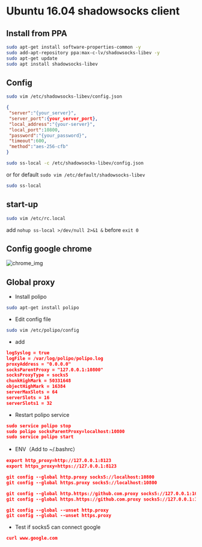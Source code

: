 # Ubuntu 16.04 shadowsocks client

## Install from PPA

```bash
sudo apt-get install software-properties-common -y
sudo add-apt-repository ppa:max-c-lv/shadowsocks-libev -y
sudo apt-get update
sudo apt install shadowsocks-libev
```

## Config

```bash
sudo vim /etc/shadowsocks-libev/config.json
```

```json
{
 "server":"{your_server}",
 "server_port":{your_server_port},
 "local_address":"{your-server}",
 "local_port":10800,
 "password":"{your_password}",
 "timeout":600,
 "method":"aes-256-cfb"
}
```

```bash
sudo ss-local -c /etc/shadowsocks-libev/config.json
```
or for default `sudo vim /etc/default/shadowsocks-libev`
```bash
sudo ss-local
```

## start-up

```bash
sudo vim /etc/rc.local
```

add `nohup ss-local >/dev/null 2>&1 &` before `exit 0`



## Config google chrome

![chrome_img](https://github.com/didibaba/shadowsocks-client-on-Ubuntu-16.04/blob/master/web/chrome.png)

## Global proxy

- Install polipo
```bash
sudo apt-get install polipo
```

- Edit config file
```bash
sudo vim /etc/polipo/config
```

- add
```json
logSyslog = true
logFile = /var/log/polipo/polipo.log
proxyAddress = "0.0.0.0"
socksParentProxy = "127.0.0.1:10800"
socksProxyType = socks5
chunkHighMark = 50331648
objectHighMark = 16384
serverMaxSlots = 64
serverSlots = 16
serverSlots1 = 32
```

- Restart polipo service
```json
sudo service polipo stop
sudo polipo socksParentProxy=localhost:10800
sudo service polipo start
```

- ENV（Add to ~/.bashrc）
```json
export http_proxy=http://127.0.0.1:8123
export https_proxy=https://127.0.0.1:8123
```
```json
git config --global http.proxy socks5://localhost:10800
git config --global https.proxy socks5://localhost:10800

git config --global http.https://github.com.proxy socks5://127.0.0.1:10800
git config --global https.https://github.com.proxy socks5://127.0.0.1:10800
```
```json
git config --global --unset http.proxy
git config --global --unset https.proxy
```

- Test if socks5 can connect google

```json
curl www.google.com
```
